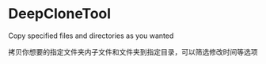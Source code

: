 # DeepCloneTool
Copy specified files and directories as you wanted

拷贝你想要的指定文件夹内子文件和文件夹到指定目录，可以筛选修改时间等选项

